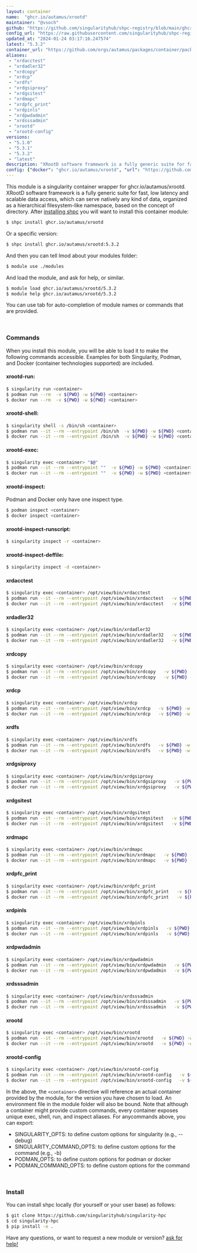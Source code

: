 ```yaml
---
layout: container
name:  "ghcr.io/autamus/xrootd"
maintainer: "@vsoch"
github: "https://github.com/singularityhub/shpc-registry/blob/main/ghcr.io/autamus/xrootd/container.yaml"
config_url: "https://raw.githubusercontent.com/singularityhub/shpc-registry/main/ghcr.io/autamus/xrootd/container.yaml"
updated_at: "2024-01-24 03:17:16.247574"
latest: "5.3.2"
container_url: "https://github.com/orgs/autamus/packages/container/package/xrootd"
aliases:
 - "xrdacctest"
 - "xrdadler32"
 - "xrdcopy"
 - "xrdcp"
 - "xrdfs"
 - "xrdgsiproxy"
 - "xrdgsitest"
 - "xrdmapc"
 - "xrdpfc_print"
 - "xrdpinls"
 - "xrdpwdadmin"
 - "xrdsssadmin"
 - "xrootd"
 - "xrootd-config"
versions:
 - "5.1.0"
 - "5.3.1"
 - "5.3.2"
 - "latest"
description: "XRootD software framework is a fully generic suite for fast, low latency and scalable data access, which can serve natively any kind of data, organized as a hierarchical filesystem-like namespace, based on the concept of directory."
config: {"docker": "ghcr.io/autamus/xrootd", "url": "https://github.com/orgs/autamus/packages/container/package/xrootd", "maintainer": "@vsoch", "description": "XRootD software framework is a fully generic suite for fast, low latency and scalable data access, which can serve natively any kind of data, organized as a hierarchical filesystem-like namespace, based on the concept of directory.", "latest": {"5.3.2": "sha256:79ca99e2dfc5c2834899fc9b486cbb368cfdf0b5ec16d9f9aafd317787020679"}, "tags": {"5.1.0": "sha256:37902350afb153684fa04bba4926f86f8bb0d580c8a2bda9dcdf0d371923dfbf", "5.3.1": "sha256:9b42939274b693da6a54e003855a8be2ca8a7114d9fe0705197cc987b6ccea5b", "5.3.2": "sha256:79ca99e2dfc5c2834899fc9b486cbb368cfdf0b5ec16d9f9aafd317787020679", "latest": "sha256:79ca99e2dfc5c2834899fc9b486cbb368cfdf0b5ec16d9f9aafd317787020679"}, "aliases": {"xrdacctest": "/opt/view/bin/xrdacctest", "xrdadler32": "/opt/view/bin/xrdadler32", "xrdcopy": "/opt/view/bin/xrdcopy", "xrdcp": "/opt/view/bin/xrdcp", "xrdfs": "/opt/view/bin/xrdfs", "xrdgsiproxy": "/opt/view/bin/xrdgsiproxy", "xrdgsitest": "/opt/view/bin/xrdgsitest", "xrdmapc": "/opt/view/bin/xrdmapc", "xrdpfc_print": "/opt/view/bin/xrdpfc_print", "xrdpinls": "/opt/view/bin/xrdpinls", "xrdpwdadmin": "/opt/view/bin/xrdpwdadmin", "xrdsssadmin": "/opt/view/bin/xrdsssadmin", "xrootd": "/opt/view/bin/xrootd", "xrootd-config": "/opt/view/bin/xrootd-config"}}
---
```


This module is a singularity container wrapper for ghcr.io/autamus/xrootd.
XRootD software framework is a fully generic suite for fast, low latency and scalable data access, which can serve natively any kind of data, organized as a hierarchical filesystem-like namespace, based on the concept of directory.
After [installing shpc](#install) you will want to install this container module:


```bash
$ shpc install ghcr.io/autamus/xrootd
```

Or a specific version:

```bash
$ shpc install ghcr.io/autamus/xrootd:5.3.2
```

And then you can tell lmod about your modules folder:

```bash
$ module use ./modules
```

And load the module, and ask for help, or similar.

```bash
$ module load ghcr.io/autamus/xrootd/5.3.2
$ module help ghcr.io/autamus/xrootd/5.3.2
```

You can use tab for auto-completion of module names or commands that are provided.

<br>

### Commands

When you install this module, you will be able to load it to make the following commands accessible.
Examples for both Singularity, Podman, and Docker (container technologies supported) are included.

#### xrootd-run:

```bash
$ singularity run <container>
$ podman run --rm  -v ${PWD} -w ${PWD} <container>
$ docker run --rm  -v ${PWD} -w ${PWD} <container>
```

#### xrootd-shell:

```bash
$ singularity shell -s /bin/sh <container>
$ podman run --it --rm --entrypoint /bin/sh  -v ${PWD} -w ${PWD} <container>
$ docker run --it --rm --entrypoint /bin/sh  -v ${PWD} -w ${PWD} <container>
```

#### xrootd-exec:

```bash
$ singularity exec <container> "$@"
$ podman run --it --rm --entrypoint ""  -v ${PWD} -w ${PWD} <container> "$@"
$ docker run --it --rm --entrypoint ""  -v ${PWD} -w ${PWD} <container> "$@"
```

#### xrootd-inspect:

Podman and Docker only have one inspect type.

```bash
$ podman inspect <container>
$ docker inspect <container>
```

#### xrootd-inspect-runscript:

```bash
$ singularity inspect -r <container>
```

#### xrootd-inspect-deffile:

```bash
$ singularity inspect -d <container>
```


#### xrdacctest

```bash
$ singularity exec <container> /opt/view/bin/xrdacctest
$ podman run --it --rm --entrypoint /opt/view/bin/xrdacctest   -v ${PWD} -w ${PWD} <container> -c " $@"
$ docker run --it --rm --entrypoint /opt/view/bin/xrdacctest   -v ${PWD} -w ${PWD} <container> -c " $@"
```


#### xrdadler32

```bash
$ singularity exec <container> /opt/view/bin/xrdadler32
$ podman run --it --rm --entrypoint /opt/view/bin/xrdadler32   -v ${PWD} -w ${PWD} <container> -c " $@"
$ docker run --it --rm --entrypoint /opt/view/bin/xrdadler32   -v ${PWD} -w ${PWD} <container> -c " $@"
```


#### xrdcopy

```bash
$ singularity exec <container> /opt/view/bin/xrdcopy
$ podman run --it --rm --entrypoint /opt/view/bin/xrdcopy   -v ${PWD} -w ${PWD} <container> -c " $@"
$ docker run --it --rm --entrypoint /opt/view/bin/xrdcopy   -v ${PWD} -w ${PWD} <container> -c " $@"
```


#### xrdcp

```bash
$ singularity exec <container> /opt/view/bin/xrdcp
$ podman run --it --rm --entrypoint /opt/view/bin/xrdcp   -v ${PWD} -w ${PWD} <container> -c " $@"
$ docker run --it --rm --entrypoint /opt/view/bin/xrdcp   -v ${PWD} -w ${PWD} <container> -c " $@"
```


#### xrdfs

```bash
$ singularity exec <container> /opt/view/bin/xrdfs
$ podman run --it --rm --entrypoint /opt/view/bin/xrdfs   -v ${PWD} -w ${PWD} <container> -c " $@"
$ docker run --it --rm --entrypoint /opt/view/bin/xrdfs   -v ${PWD} -w ${PWD} <container> -c " $@"
```


#### xrdgsiproxy

```bash
$ singularity exec <container> /opt/view/bin/xrdgsiproxy
$ podman run --it --rm --entrypoint /opt/view/bin/xrdgsiproxy   -v ${PWD} -w ${PWD} <container> -c " $@"
$ docker run --it --rm --entrypoint /opt/view/bin/xrdgsiproxy   -v ${PWD} -w ${PWD} <container> -c " $@"
```


#### xrdgsitest

```bash
$ singularity exec <container> /opt/view/bin/xrdgsitest
$ podman run --it --rm --entrypoint /opt/view/bin/xrdgsitest   -v ${PWD} -w ${PWD} <container> -c " $@"
$ docker run --it --rm --entrypoint /opt/view/bin/xrdgsitest   -v ${PWD} -w ${PWD} <container> -c " $@"
```


#### xrdmapc

```bash
$ singularity exec <container> /opt/view/bin/xrdmapc
$ podman run --it --rm --entrypoint /opt/view/bin/xrdmapc   -v ${PWD} -w ${PWD} <container> -c " $@"
$ docker run --it --rm --entrypoint /opt/view/bin/xrdmapc   -v ${PWD} -w ${PWD} <container> -c " $@"
```


#### xrdpfc_print

```bash
$ singularity exec <container> /opt/view/bin/xrdpfc_print
$ podman run --it --rm --entrypoint /opt/view/bin/xrdpfc_print   -v ${PWD} -w ${PWD} <container> -c " $@"
$ docker run --it --rm --entrypoint /opt/view/bin/xrdpfc_print   -v ${PWD} -w ${PWD} <container> -c " $@"
```


#### xrdpinls

```bash
$ singularity exec <container> /opt/view/bin/xrdpinls
$ podman run --it --rm --entrypoint /opt/view/bin/xrdpinls   -v ${PWD} -w ${PWD} <container> -c " $@"
$ docker run --it --rm --entrypoint /opt/view/bin/xrdpinls   -v ${PWD} -w ${PWD} <container> -c " $@"
```


#### xrdpwdadmin

```bash
$ singularity exec <container> /opt/view/bin/xrdpwdadmin
$ podman run --it --rm --entrypoint /opt/view/bin/xrdpwdadmin   -v ${PWD} -w ${PWD} <container> -c " $@"
$ docker run --it --rm --entrypoint /opt/view/bin/xrdpwdadmin   -v ${PWD} -w ${PWD} <container> -c " $@"
```


#### xrdsssadmin

```bash
$ singularity exec <container> /opt/view/bin/xrdsssadmin
$ podman run --it --rm --entrypoint /opt/view/bin/xrdsssadmin   -v ${PWD} -w ${PWD} <container> -c " $@"
$ docker run --it --rm --entrypoint /opt/view/bin/xrdsssadmin   -v ${PWD} -w ${PWD} <container> -c " $@"
```


#### xrootd

```bash
$ singularity exec <container> /opt/view/bin/xrootd
$ podman run --it --rm --entrypoint /opt/view/bin/xrootd   -v ${PWD} -w ${PWD} <container> -c " $@"
$ docker run --it --rm --entrypoint /opt/view/bin/xrootd   -v ${PWD} -w ${PWD} <container> -c " $@"
```


#### xrootd-config

```bash
$ singularity exec <container> /opt/view/bin/xrootd-config
$ podman run --it --rm --entrypoint /opt/view/bin/xrootd-config   -v ${PWD} -w ${PWD} <container> -c " $@"
$ docker run --it --rm --entrypoint /opt/view/bin/xrootd-config   -v ${PWD} -w ${PWD} <container> -c " $@"
```



In the above, the `<container>` directive will reference an actual container provided
by the module, for the version you have chosen to load. An environment file in the
module folder will also be bound. Note that although a container
might provide custom commands, every container exposes unique exec, shell, run, and
inspect aliases. For anycommands above, you can export:

 - SINGULARITY_OPTS: to define custom options for singularity (e.g., --debug)
 - SINGULARITY_COMMAND_OPTS: to define custom options for the command (e.g., -b)
 - PODMAN_OPTS: to define custom options for podman or docker
 - PODMAN_COMMAND_OPTS: to define custom options for the command

<br>

### Install

You can install shpc locally (for yourself or your user base) as follows:

```bash
$ git clone https://github.com/singularityhub/singularity-hpc
$ cd singularity-hpc
$ pip install -e .
```

Have any questions, or want to request a new module or version? [ask for help!](https://github.com/singularityhub/singularity-hpc/issues)